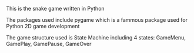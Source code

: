 This is the snake game written in Python

The packages used include pygame which is a fammous package used for Python 2D game development

The game structure used is State Machine including 4 states: GameMenu, GamePlay, GamePause, GameOver
